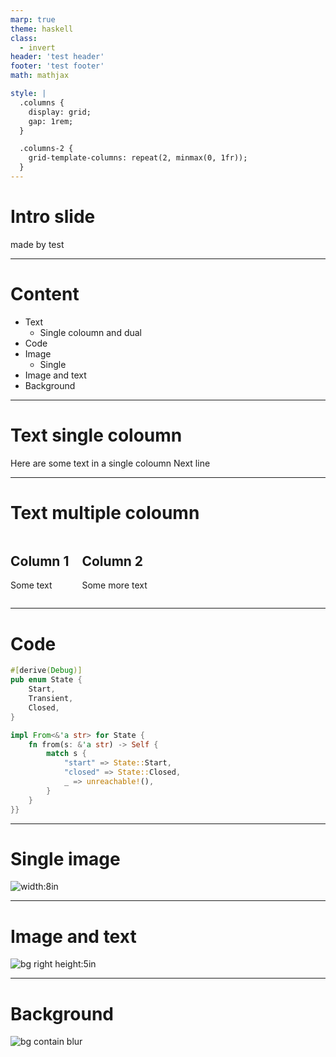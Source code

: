 ```yaml
---
marp: true
theme: haskell
class: 
  - invert
header: 'test header'
footer: 'test footer'
math: mathjax

style: |
  .columns {
    display: grid;
    gap: 1rem;
  }

  .columns-2 {
    grid-template-columns: repeat(2, minmax(0, 1fr));
  }
---
```

<!-- _class: invert lead-invert-->
# Intro slide
made by test

---
# Content
- Text
  - Single coloumn and dual
- Code
- Image
  - Single
- Image and text
- Background

---
# Text single coloumn
Here are some text in a single coloumn
Next line

---
# Text multiple coloumn
<div class="columns columns-2">
<div>

## Column 1
Some text

</div>
<div>

## Column 2
Some more text

</div>
</div>

---
# Code
```rust
#[derive(Debug)]
pub enum State {
    Start,
    Transient,
    Closed,
}

impl From<&'a str> for State {
    fn from(s: &'a str) -> Self {
        match s {
            "start" => State::Start,
            "closed" => State::Closed,
            _ => unreachable!(),
        }
    }
}}
```

---
# Single image
![width:8in](wide.bmp)

---
# Image and text
![bg right height:5in](narrow2.bmp)

---
<!-- _color: black-->
# Background
![bg contain blur](wide.bmp)